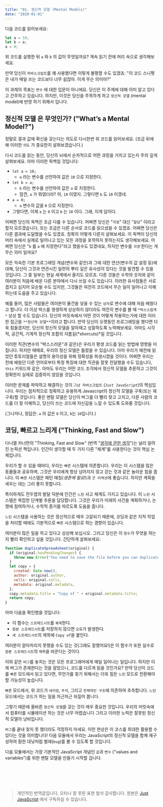 ```yaml
---
title: "01. 정신적 모델 (Mental Models)"
date: "2020-01-01"
---
```


다음 코드를 읽어보세요:

```jsx
let a = 10;
let b = a;
a = 0;
```

위 코드를 실행한 뒤 `a` 와 `b` 의 값이 무엇일까요? 계속 읽기 전에 머리 속으로 생각해보세요.

만약 당신이 `자바스크립트`를 꽤 사용했다면 이렇게 불평할 수도 있겠죠: "이 코드 스니펫은 내가 매일 쓰는 코드보다 너무 쉽잖아. 이게 무슨 의미야?"

이 과제의 목표는 `변수` 에 대한 입문이 아니에요. 당신은 이 주제에 대해 이미 알고 있다고 간주하고 있습니다. 하지만, 이것은 당신을 주목하게 하고 `정신적 모델` (mental model)에 반영 하기 위해서 입니다.

## 정신적 모델 은 무엇인가? ("What’s a Mental Model?")

정말로 결과 값에 확신을 갖는다는 의도로 다시한번 위 코드를 읽어보세요. (조금 뒤에 왜 이러한 `의도` 가 중요한지 살펴보겠습니다.)

다시 코드를 읽는 동안, 당신의 뇌에서 순차적으로 어떤 과정을 거치고 있는지 주의 깊게 살펴보세요. 아마 이러한 독백일 것입니다:

- `let a = 10;`
  - `a` 라는 변수를 선언하여 값은 `10` 으로 지정한다.
- `let b = a;`
  - `b` 라는 변수를 선언하여 값은 `a` 로 지정한다.
  - 잠깐, `a` 가 뭐였더라? 아, `10` 이였지. 그렇다면 `b` 도 `10` 이겠네.
- `a = 0;`
  - `a` 변수의 값을 `0` 으로 지정한다.
- 그렇다면, 이제 `a` 는 `0` 이고 `b` 는 `10` 이다. 그래, 이게 답이다.

어쩌면 당신의 독백은 조금 다를 수 있습니다. 어쩌면 당신은 "`지정`" 대신 "`할당`" 이라고 할지 모르겠습니다, 또는 조금은 다른 순서로 코드를 읽으셨을 수 있겠죠. 어쩌면 당신은 다른 결과에 도달했을 수도 있겠죠. 정확히 어떻게 다른지 살펴보세요. 이 독백이 당신의 머리 속에서 실제로 일어나고 있는 모든 과정을 포착하지 못하는지도 생각해보세요. 어쩌면 당신은 "`b` 를 `a` 에 지정한다"라고 했을수도 있겠네요, 하지만 변수를 _`지정`_ 한다는 게 무슨 의미 일까요?

모든 익숙한 기본 프로그래밍 개념(변수와 같은)과 그에 대한 연산(변수의 값 설정 등)에 대해, 당신이 그것과 연관시킨 일련의 뿌리 깊은 유사성이 있다는 것을 발견할 수 있을 것입니다. 그 중 일부는 현실 세계에서 올지도 모르죠. 다른 것들은 수학의 숫자와 같이 여러분이 처음에 배운 다른 분야에서 다시 쓰일 수도 있습니다. 이러한 유사점들은 서로 겹치고 심지어 모순될 수도 있지만, 그것들은 여전히 코드에서 무슨 일이 일어나고 이해하는데 도움을 주고 있습니다.

예를 들어, 많은 사람들은 여러분이 물건을 넣을 수 있는 `상자`로 변수에 대해 처음 배웠다고 합니다. 더 이상 박스를 생생하게 상상하지 않더라도 여전히 변수를 볼 때 `*박스스럽게*` 상상 할 수도 있습니다. 당신의 머릿속에서 어떤 것이 어떻게 작용하는가에 대한 이러한 접근을 `**정신적 모델**`이라고 합니다. 만약 당신이 오랫동안 프로그래밍을 했다면 더욱 힘들겠지만, 당신의 정신적 모델을 알아채고 성찰하도록 노력해보세요. 아마도 시각적, 공간적, 기계적 정신적 조합의 지름길(*shorcuts)*일 것입니다.

이러한 직관(변수의 "박스스러운"과 같은)은 우리가 평생 코드를 읽는 방법에 영향을 미칩니다. 하지만 때때로, 우리의 정신 모델은 틀렸을 수 있습니다. 아마 우리가 예전에 읽었던 튜토리얼들은 설명의 용이성을 위해 정확성을 희생시켰을 것이다. 어쩌면 우리는 전에 배웠던 다른 언어로부터 특정 특징에 대한 직관을 잘못 전달했을 수도 있습니다, `this` 키워드와 같은. 아마도 우리는 어떤 코드 조각에서 정신적 모델을 추론하고 그것이 정확한지 실제로 검증하지 않았을 것입니다.

이러한 문제를 파악하고 해결하는 것이 `그냥 자바스크립트` (`Just JavaScript`)의 핵심입니다. 우리는 점차적으로 정확하고 유용하게 Javascript의 정신적 모델을 구축(또는 재구축)할 것입니다. 좋은 멘탈 모델은 당신이 버그를 더 빨리 찾고 고치고, 다른 사람의 코드를 더 잘 이해하고, 당신이 쓰는 코드에 자신감을 느낄 수 있도록 도와줄 것입니다.

(그나저나, 정답은: `a` 의 값은 `0` 이고, `b`는 `10`입니다.)

## 코딩, 빠르고 느리게 ("Thinking, Fast and Slow")

다니엘 카너먼의 "Thinking, Fast and Slow" (번역 "[생각에 관한 생각](https://ridibooks.com/books/1546000449)")는 널리 알려진 논픽션 책입니다. 인간이 생각할 때 두 가지 다른 "체계"를 사용한다는 것이 핵심 논제입니다.

우리가 할 수 있을 때마다, 우리는 `빠른` 시스템에 의존합니다. 우리는 이 시스템을 많은 동물들과 공유하며, 그것은 우리에게 항상 넘어지지 않고 걷는 것과 같은 놀라운 힘을 줍니다. 이 `빠른` 시스템은 패턴 매칭(_생존에 필요!_)과 `굿 리액션`에 좋습니다. 하지만 계획을 세우는 데는 그리 좋지 못합니다.

특이하게도 전두엽의 발달 덕분에 인간은 `느린` 사고 체계도 가지고 있습니다. 이 `느린` 시스템은 복잡한 단계별 추론을 담당합니다. 그것은 우리가 미래의 사건을 계획하거나, 논쟁에 참여하거나, 수학적 증거를 따르도록 도움을 줍니다.

`느린` 시스템을 사용하는 것은 정신적으로 매우 고갈되기 때문에, 코딩과 같은 지적 작업을 처리할 때에도 기본적으로 `빠른` 시스템으로 하는 경향이 있습니다.

여러분이 많은 일을 하고 있다고 상상해 보십시오. 그리고 당신은 이 `함수`가 무엇을 하는지 빨리 확인하고 싶을 것입니다. 간단하게 살펴보세요:

```jsx
function duplicateSpreadsheet(original) {
  if (original.hasPendingChanges) {
    throw new Error("You need to save the file before you can duplicate it.");
  }
  let copy = {
    created: Date.now(),
    author: original.author,
    cells: original.cells,
    metadata: original.metadata,
  };
  copy.metadata.title = "Copy of " + original.metadata.title;
  return copy;
}
```

아마 다음을 확인했을 것입니다:

- 이 함수는 `스프레드시트`를 `복제`한다.
- `원본 스프레드시트`를 저장하지 않으면 `오류`가 발생한다.
- `새 스프레드시트`의 제목에 `Copy of`을 붙인다.

여러분이 알아차리지 못했을 수도 있는 것(그래도 잘했어요!)은 이 함수가 또한 실수로 `원본 스프레드시트`의 `제목`을 바꾼다는 것이다.

이와 같은 `버그`를 놓치는 것은 모든 프로그래머에게 매일 일어나는 일입니다. 하지만 이제 버그가 존재한다는 것을 알았으니, 코드를 다르게 읽을 것인가요? 만약 당신이 코드를 `빠른` 모드에서 읽고 있다면, 무언가를 찾기 위해서는 더욱 힘든 `느린` 모드로 전환해야 할 가능성이 높습니다.

`빠른` 모드에서, 위 코드가 `네이밍`, `주석`, 그리고 `전체적인 구조`에 의존하여 추측합니다. `느린` 모드에서는 코드가 하는 일을 차근차근 되짚어 봅니다.

그렇기 때문에 올바른 `정신적 모델`을 갖는 것이 매우 중요한 것입니다. 우리의 머릿속에서 컴퓨터를 시뮬레이션 하는 것은 너무 어렵습니다 그리고 이러한 노력은 잘못된 정신적 모델의 낭비입니다.

`버그`를 끝내 찾지 못 했더라도 걱정하지 마세요. 이런 현상은 이 코스를 최대한 활용할 수 있다는 것을 의미합니다! 다음 모듈에서 우리는 JavaScript의 정신적 모델을 함께 재구성하여 훤한 대낮처럼 벌레(`bug`)를 볼 수 있도록 할 것입니다.

다음 모듈에서는 가장 기본적인 JavaScript 개념인 `값`과 `변수` ("values and variables")를 위한 멘탈 모델을 만들기 시작할 겁니다.

<br/><br/><br/><br/>

> 개인적인 번역글입니다, 오타나 잘 못된 표현 첨삭 감사합니다.
> 원본은 [Just JavaScript](https://justjavascript.com/) 에서 구독하실 수 있습니다.
